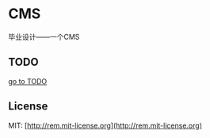 # CMS

毕业设计——一个CMS

## TODO

[go to TODO](https://github.com/JxJayden/CMS/blob/master/TODO.md)

## License

MIT: [http://rem.mit-license.org](http://rem.mit-license.org)

